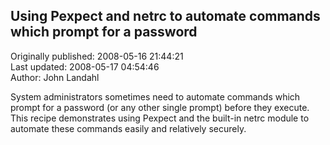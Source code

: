## Using Pexpect and netrc to automate commands which prompt for a password  
Originally published: 2008-05-16 21:44:21  
Last updated: 2008-05-17 04:54:46  
Author: John Landahl  
  
System administrators sometimes need to automate commands which prompt for a password (or any other single prompt) before they execute. This recipe demonstrates using Pexpect and the built-in netrc module to automate these commands easily and relatively securely.